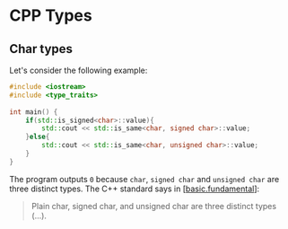 # CPP Types

## Char types
Let's consider the following example:
```cpp
#include <iostream>
#include <type_traits>
 
int main() {
    if(std::is_signed<char>::value){
        std::cout << std::is_same<char, signed char>::value;
    }else{
        std::cout << std::is_same<char, unsigned char>::value;
    }
}
```
The program outputs ```0``` because ```char```, ```signed char``` and ```unsigned char``` are
three distinct types. The C++ standard says in [[basic.fundamental](https://timsong-cpp.github.io/cppwp/n4659/basic.fundamental#1)]:
>Plain char, signed char, and unsigned char are three distinct types (...).
